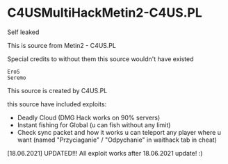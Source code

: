 # C4USMultiHackMetin2-C4US.PL

Self leaked

This is source from Metin2 - C4US.PL

Special credits to without them this source wouldn't have existed

    EroS
    Seremo

This source is created by C4US.PL


this source have included exploits: 
- Deadly Cloud (DMG Hack works on 90% servers)
- Instant fishing for Global (u can fish without any limit)
- Check sync packet and how it works u can teleport any player where u want (named "Przyciaganie" / "Odpychanie" in waithack tab in cheat)

[18.06.2021]
UPDATED!!!
All exploit works after 18.06.2021 update! :)
